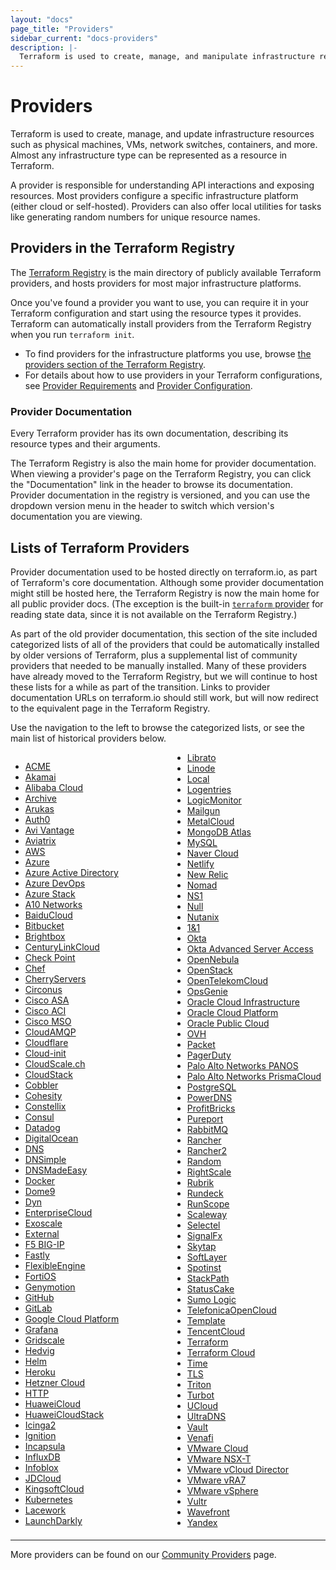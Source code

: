 ```yaml
---
layout: "docs"
page_title: "Providers"
sidebar_current: "docs-providers"
description: |-
  Terraform is used to create, manage, and manipulate infrastructure resources. Examples of resources include physical machines, VMs, network switches, containers, etc. Almost any infrastructure noun can be represented as a resource in Terraform.
---
```


# Providers

Terraform is used to create, manage, and update infrastructure resources such
as physical machines, VMs, network switches, containers, and more. Almost any
infrastructure type can be represented as a resource in Terraform.

A provider is responsible for understanding API interactions and exposing
resources. Most providers configure a specific infrastructure platform (either
cloud or self-hosted). Providers can also offer local utilities for tasks like
generating random numbers for unique resource names.

## Providers in the Terraform Registry

The [Terraform Registry](https://registry.terraform.io/browse/providers)
is the main directory of publicly available Terraform providers, and hosts
providers for most major infrastructure platforms.

Once you've found a provider you want to use, you can require it in your
Terraform configuration and start using the resource types it provides.
Terraform can automatically install providers from the Terraform Registry when
you run `terraform init`.

- To find providers for the infrastructure platforms you use, browse
  [the providers section of the Terraform Registry](https://registry.terraform.io/browse/providers).
- For details about how to use providers in your Terraform configurations, see
  [Provider Requirements](../configuration/provider-requirements.html) and
  [Provider Configuration](../configuration/providers.html).

### Provider Documentation

Every Terraform provider has its own documentation, describing its resource
types and their arguments.

The Terraform Registry is also the main home for provider documentation.
When viewing a provider's page on the Terraform Registry, you can click the
"Documentation" link in the header to browse its documentation. Provider
documentation in the registry is versioned, and you can use the dropdown version
menu in the header to switch which version's documentation you are viewing.

## Lists of Terraform Providers

Provider documentation used to be hosted directly on terraform.io, as part of
Terraform's core documentation. Although some provider documentation might still
be hosted here, the Terraform Registry is now the main home for all public
provider docs. (The exception is the built-in
[`terraform` provider](/docs/providers/terraform/index.html) for reading state
data, since it is not available on the Terraform Registry.)

As part of the old provider documentation, this section of the site included
categorized lists of all of the providers that could be automatically installed
by older versions of Terraform, plus a supplemental list of community providers
that needed to be manually installed. Many of these providers have already moved
to the Terraform Registry, but we will continue to host these lists for a while
as part of the transition. Links to provider documentation URLs on terraform.io
should still work, but will now redirect to the equivalent page in the Terraform
Registry.

Use the navigation to the left to browse the categorized lists, or see the main
list of historical providers below.

<div style="column-width: 14em;">


- [ACME](/docs/providers/acme/index.html)
- [Akamai](/docs/providers/akamai/index.html)
- [Alibaba Cloud](/docs/providers/alicloud/index.html)
- [Archive](/docs/providers/archive/index.html)
- [Arukas](/docs/providers/arukas/index.html)
- [Auth0](/docs/providers/auth0/index.html)
- [Avi Vantage](/docs/providers/avi/index.html)
- [Aviatrix](/docs/providers/aviatrix/index.html)
- [AWS](/docs/providers/aws/index.html)
- [Azure](/docs/providers/azurerm/index.html)
- [Azure Active Directory](/docs/providers/azuread/index.html)
- [Azure DevOps](/docs/providers/azuredevops/index.html)
- [Azure Stack](/docs/providers/azurestack/index.html)
- [A10 Networks](/docs/providers/vthunder/index.html)
- [BaiduCloud](/docs/providers/baiducloud/index.html)
- [Bitbucket](/docs/providers/bitbucket/index.html)
- [Brightbox](/docs/providers/brightbox/index.html)
- [CenturyLinkCloud](/docs/providers/clc/index.html)
- [Check Point](/docs/providers/checkpoint/index.html)
- [Chef](/docs/providers/chef/index.html)
- [CherryServers](/docs/providers/cherryservers/index.html)
- [Circonus](/docs/providers/circonus/index.html)
- [Cisco ASA](/docs/providers/ciscoasa/index.html)
- [Cisco ACI](/docs/providers/aci/index.html)
- [Cisco MSO](/docs/providers/mso/index.html)
- [CloudAMQP](/docs/providers/cloudamqp/index.html)
- [Cloudflare](/docs/providers/cloudflare/index.html)
- [Cloud-init](/docs/providers/cloudinit/index.html)
- [CloudScale.ch](/docs/providers/cloudscale/index.html)
- [CloudStack](/docs/providers/cloudstack/index.html)
- [Cobbler](/docs/providers/cobbler/index.html)
- [Cohesity](/docs/providers/cohesity/index.html)
- [Constellix](/docs/providers/constellix/index.html)
- [Consul](/docs/providers/consul/index.html)
- [Datadog](/docs/providers/datadog/index.html)
- [DigitalOcean](/docs/providers/do/index.html)
- [DNS](/docs/providers/dns/index.html)
- [DNSimple](/docs/providers/dnsimple/index.html)
- [DNSMadeEasy](/docs/providers/dme/index.html)
- [Docker](/docs/providers/docker/index.html)
- [Dome9](/docs/providers/dome9/index.html)
- [Dyn](/docs/providers/dyn/index.html)
- [EnterpriseCloud](/docs/providers/ecl/index.html)
- [Exoscale](/docs/providers/exoscale/index.html)
- [External](/docs/providers/external/index.html)
- [F5 BIG-IP](/docs/providers/bigip/index.html)
- [Fastly](/docs/providers/fastly/index.html)
- [FlexibleEngine](/docs/providers/flexibleengine/index.html)
- [FortiOS](/docs/providers/fortios/index.html)
- [Genymotion](/docs/providers/genymotion/index.html)
- [GitHub](/docs/providers/github/index.html)
- [GitLab](/docs/providers/gitlab/index.html)
- [Google Cloud Platform](/docs/providers/google/index.html)
- [Grafana](/docs/providers/grafana/index.html)
- [Gridscale](/docs/providers/gridscale)
- [Hedvig](/docs/providers/hedvig/index.html)
- [Helm](/docs/providers/helm/index.html)
- [Heroku](/docs/providers/heroku/index.html)
- [Hetzner Cloud](/docs/providers/hcloud/index.html)
- [HTTP](/docs/providers/http/index.html)
- [HuaweiCloud](/docs/providers/huaweicloud/index.html)
- [HuaweiCloudStack](/docs/providers/huaweicloudstack/index.html)
- [Icinga2](/docs/providers/icinga2/index.html)
- [Ignition](/docs/providers/ignition/index.html)
- [Incapsula](/docs/providers/incapsula/index.html)
- [InfluxDB](/docs/providers/influxdb/index.html)
- [Infoblox](/docs/providers/infoblox/index.html)
- [JDCloud](/docs/providers/jdcloud/index.html)
- [KingsoftCloud](/docs/providers/ksyun/index.html)
- [Kubernetes](/docs/providers/kubernetes/index.html)
- [Lacework](/docs/providers/lacework/index.html)
- [LaunchDarkly](/docs/providers/launchdarkly/index.html)
- [Librato](/docs/providers/librato/index.html)
- [Linode](/docs/providers/linode/index.html)
- [Local](/docs/providers/local/index.html)
- [Logentries](/docs/providers/logentries/index.html)
- [LogicMonitor](/docs/providers/logicmonitor/index.html)
- [Mailgun](/docs/providers/mailgun/index.html)
- [MetalCloud](/docs/providers/metalcloud/index.html)
- [MongoDB Atlas](/docs/providers/mongodbatlas/index.html)
- [MySQL](/docs/providers/mysql/index.html)
- [Naver Cloud](/docs/providers/ncloud/index.html)
- [Netlify](/docs/providers/netlify/index.html)
- [New Relic](https://registry.terraform.io/providers/newrelic/newrelic/latest/docs)
- [Nomad](/docs/providers/nomad/index.html)
- [NS1](/docs/providers/ns1/index.html)
- [Null](https://registry.terraform.io/providers/hashicorp/null/latest/docs)
- [Nutanix](/docs/providers/nutanix/index.html)
- [1&1](/docs/providers/oneandone/index.html)
- [Okta](/docs/providers/okta/index.html)
- [Okta Advanced Server Access](/docs/providers/oktaasa/index.html)
- [OpenNebula](/docs/providers/opennebula/index.html)
- [OpenStack](/docs/providers/openstack/index.html)
- [OpenTelekomCloud](/docs/providers/opentelekomcloud/index.html)
- [OpsGenie](/docs/providers/opsgenie/index.html)
- [Oracle Cloud Infrastructure](/docs/providers/oci/index.html)
- [Oracle Cloud Platform](/docs/providers/oraclepaas/index.html)
- [Oracle Public Cloud](/docs/providers/opc/index.html)
- [OVH](/docs/providers/ovh/index.html)
- [Packet](/docs/providers/packet/index.html)
- [PagerDuty](/docs/providers/pagerduty/index.html)
- [Palo Alto Networks PANOS](/docs/providers/panos/index.html)
- [Palo Alto Networks PrismaCloud](/docs/providers/prismacloud/index.html)
- [PostgreSQL](/docs/providers/postgresql/index.html)
- [PowerDNS](/docs/providers/powerdns/index.html)
- [ProfitBricks](/docs/providers/profitbricks/index.html)
- [Pureport](/docs/providers/pureport/index.html)
- [RabbitMQ](/docs/providers/rabbitmq/index.html)
- [Rancher](/docs/providers/rancher/index.html)
- [Rancher2](/docs/providers/rancher2/index.html)
- [Random](https://registry.terraform.io/providers/hashicorp/random/latest/docs)
- [RightScale](/docs/providers/rightscale/index.html)
- [Rubrik](/docs/providers/rubrik/index.html)
- [Rundeck](/docs/providers/rundeck/index.html)
- [RunScope](/docs/providers/runscope/index.html)
- [Scaleway](/docs/providers/scaleway/index.html)
- [Selectel](/docs/providers/selectel/index.html)
- [SignalFx](/docs/providers/signalfx/index.html)
- [Skytap](/docs/providers/skytap/index.html)
- [SoftLayer](/docs/providers/softlayer/index.html)
- [Spotinst](/docs/providers/spotinst/index.html)
- [StackPath](/docs/providers/stackpath/index.html)
- [StatusCake](/docs/providers/statuscake/index.html)
- [Sumo Logic](/docs/providers/sumologic/index.html)
- [TelefonicaOpenCloud](/docs/providers/telefonicaopencloud/index.html)
- [Template](/docs/providers/template/index.html)
- [TencentCloud](/docs/providers/tencentcloud/index.html)
- [Terraform](/docs/providers/terraform/index.html)
- [Terraform Cloud](/docs/providers/tfe/index.html)
- [Time](/docs/providers/time/index.html)
- [TLS](/docs/providers/tls/index.html)
- [Triton](/docs/providers/triton/index.html)
- [Turbot](/docs/providers/turbot/index.html)
- [UCloud](/docs/providers/ucloud/index.html)
- [UltraDNS](/docs/providers/ultradns/index.html)
- [Vault](/docs/providers/vault/index.html)
- [Venafi](/docs/providers/venafi/index.html)
- [VMware Cloud](/docs/providers/vmc/index.html)
- [VMware NSX-T](/docs/providers/nsxt/index.html)
- [VMware vCloud Director](/docs/providers/vcd/index.html)
- [VMware vRA7](/docs/providers/vra7/index.html)
- [VMware vSphere](/docs/providers/vsphere/index.html)
- [Vultr](/docs/providers/vultr/index.html)
- [Wavefront](/docs/providers/wavefront/index.html)
- [Yandex](/docs/providers/yandex/index.html)


</div>

-----

More providers can be found on our [Community Providers](/docs/providers/type/community-index.html) page.
